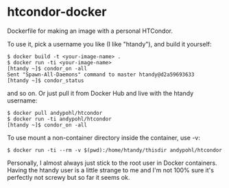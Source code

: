 # htcondor-docker
Dockerfile for making an image with a personal HTCondor.

To use it, pick a username you like (I like "htandy"), and build it yourself:
```
$ docker build -t <your-image-name> .
$ docker run -ti <your-image-name>
[htandy ~]$ condor_on -all
Sent "Spawn-All-Daemons" command to master htandy@d2a59693633
[htandy ~]$ condor_status
```
and so on.  Or just pull it from Docker Hub and live with the htandy username:
```
$ docker pull andypohl/htcondor
$ docker run -ti andypohl/htcondor
[htandy ~]$ condor_on -all
```
To use mount a non-container directory inside the container, use -v:
```
$ docker run -ti --rm -v $(pwd):/home/htandy/thisdir andypohl/htcondor
```
Personally, I almost always just stick to the root user in Docker containers.  Having the htandy user is a little strange to me and I'm not 100% sure it's perfectly not screwy but so far it seems ok.
